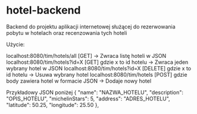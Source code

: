 # hotel-backend

Backend do projektu aplikacji internetowej służącej do rezerwowania pobytu w hotelach oraz recenzowania tych hoteli

Użycie:

localhost:8080/tim/hotels/all [GET] -> Zwraca listę hoteli w JSON
localhost:8080/tim/hotels?id=X [GET] gdzie x to id hotelu -> Zwraca jeden wybrany hotel w JSON
localhost:8080/tim/hotels?id=X [DELETE] gdzie x to id hotelu -> Usuwa wybrany hotel
localhost:8080/tim/hotels [POST] gdzie body zawiera hotel w formacie JSON -> Dodaje nowy hotel

Przykładowy JSON poniżej
{
    "name": "NAZWA_HOTELU",
    "description": "OPIS_HOTELU",
    "michelinStars": 5,
    "address": "ADRES_HOTELU",
    "latitude": 50.25,
    "longitude": 25.50
},
